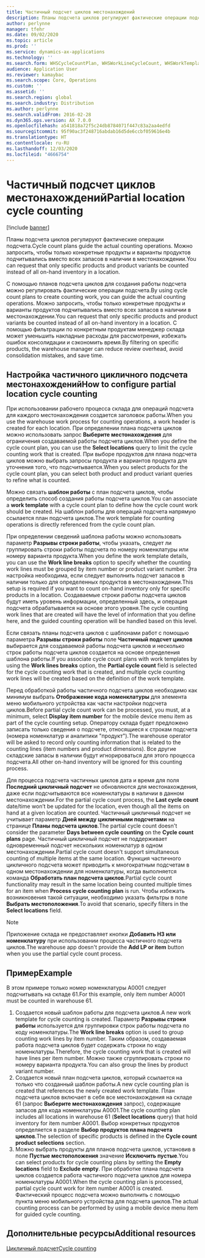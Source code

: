 ```yaml
---
title: Частичный подсчет циклов местонахождений
description: Планы подсчета циклов регулируют фактические операции подсчета. Можно запросить, чтобы только конкретные продукты и варианты продуктов подчитывались вместо всех запасов в наличии в местонахождении.
author: perlynne
manager: tfehr
ms.date: 09/02/2020
ms.topic: article
ms.prod: ''
ms.service: dynamics-ax-applications
ms.technology: ''
ms.search.form: WHSCycleCountPlan, WHSWorkLineCycleCount, WHSWorkTemplateLineGroup, WHSWorkTemplateTable, WHSRFMenuItemCycleCount, WHSCycleCountPlanListPage
audience: Application User
ms.reviewer: kamaybac
ms.search.scope: Core, Operations
ms.custom: ''
ms.assetid: ''
ms.search.region: global
ms.search.industry: Distribution
ms.author: perlynne
ms.search.validFrom: 2016-02-28
ms.dyn365.ops.version: AX 7.0.0
ms.openlocfilehash: a541818a72f5c24db8784071f447c83a2aa4edfd
ms.sourcegitcommit: 95f90ac3f248716abdab16d5de6ccbf059616e4b
ms.translationtype: HT
ms.contentlocale: ru-RU
ms.lasthandoff: 12/03/2020
ms.locfileid: "4666754"
---
```

# <a name="partial-location-cycle-counting"></a><span data-ttu-id="38394-104">Частичный подсчет циклов местонахождений</span><span class="sxs-lookup"><span data-stu-id="38394-104">Partial location cycle counting</span></span>

[!include [banner](../includes/banner.md)]

<span data-ttu-id="38394-105">Планы подсчета циклов регулируют фактические операции подсчета.</span><span class="sxs-lookup"><span data-stu-id="38394-105">Cycle count plans guide the actual counting operations.</span></span> <span data-ttu-id="38394-106">Можно запросить, чтобы только конкретные продукты и варианты продуктов подчитывались вместо всех запасов в наличии в местонахождении.</span><span class="sxs-lookup"><span data-stu-id="38394-106">You can request that only specific products and product variants be counted instead of all on-hand inventory in a location.</span></span>

<span data-ttu-id="38394-107">С помощью планов подсчета циклов для создания работы подсчета можно регулировать фактические операции подсчета.</span><span class="sxs-lookup"><span data-stu-id="38394-107">By using cycle count plans to create counting work, you can guide the actual counting operations.</span></span> <span data-ttu-id="38394-108">Можно запросить, чтобы только конкретные продукты и варианты продуктов подчитывались вместо всех запасов в наличии в местонахождении.</span><span class="sxs-lookup"><span data-stu-id="38394-108">You can request that only specific products and product variants be counted instead of all on-hand inventory in a location.</span></span> <span data-ttu-id="38394-109">С помощью фильтрации по конкретным продуктам менеджер склада может уменьшить накладные расходы для рассмотрения, избежать ошибок консолидации и сэкономить время.</span><span class="sxs-lookup"><span data-stu-id="38394-109">By filtering on specific products, the warehouse manager can reduce review overhead, avoid consolidation mistakes, and save time.</span></span>

## <a name="how-to-configure-partial-location-cycle-counting"></a><span data-ttu-id="38394-110">Настройка частичного цикличного подсчета местонахождений</span><span class="sxs-lookup"><span data-stu-id="38394-110">How to configure partial location cycle counting</span></span>

<span data-ttu-id="38394-111">При использовании рабочего процесса склада для операций подсчета для каждого местонахождения создается заголовок работы.</span><span class="sxs-lookup"><span data-stu-id="38394-111">When you use the warehouse work process for counting operations, a work header is created for each location.</span></span> <span data-ttu-id="38394-112">При определении плана подсчета циклов можно использовать запрос **Выберите местонахождения** для ограничения создаваемой работы подсчета циклов.</span><span class="sxs-lookup"><span data-stu-id="38394-112">When you define the cycle count plan, you can use the **Select locations** query to limit the cycle counting work that is created.</span></span> <span data-ttu-id="38394-113">При выборе продуктов для плана подсчета циклов можно выбрать запросы продукта и вариантов продукта для уточнения того, что подсчитывается.</span><span class="sxs-lookup"><span data-stu-id="38394-113">When you select products for the cycle count plan, you can select both product and product variant queries to refine what is counted.</span></span>

<span data-ttu-id="38394-114">Можно связать **шаблон работы** с план подсчета циклов, чтобы определить способ создания работы подсчета циклов.</span><span class="sxs-lookup"><span data-stu-id="38394-114">You can associate a **work template** with a cycle count plan to define how the cycle count work should be created.</span></span> <span data-ttu-id="38394-115">На шаблон работы для операций подсчета напрямую ссылается план подсчета циклов.</span><span class="sxs-lookup"><span data-stu-id="38394-115">The work template for counting operations is directly referenced from the cycle count plan.</span></span>

<span data-ttu-id="38394-116">При определении сведений шаблона работы можно использовать параметр **Разрывы строки работы**, чтобы указать, следует ли группировать строки работы подсчета по номеру номенклатуры или номеру варианта продукта.</span><span class="sxs-lookup"><span data-stu-id="38394-116">When you define the work template details, you can use the **Work line breaks** option to specify whether the counting work lines must be grouped by item number or product variant number.</span></span> <span data-ttu-id="38394-117">Эта настройка необходима, если следует выполнить подсчет запасов в наличии только для определенных продуктов в местонахождении.</span><span class="sxs-lookup"><span data-stu-id="38394-117">This setup is required if you want to count on-hand inventory only for specific products in a location.</span></span> <span data-ttu-id="38394-118">Создаваемые строки работы подсчета циклов будут иметь уровень информации, определенный здесь, и операция подсчета обрабатывается на основе этого уровня.</span><span class="sxs-lookup"><span data-stu-id="38394-118">The cycle counting work lines that are created will have the level of information that you define here, and the guided counting operation will be handled based on this level.</span></span>

<span data-ttu-id="38394-119">Если связать планы подсчета циклов с шаблонами работ с помощью параметра **Разрывы строки работы** поле **Частичный подсчет циклов** выбирается для создаваемой работы подсчета циклов и несколько строк работы подсчета циклов создается на основе определения шаблона работы.</span><span class="sxs-lookup"><span data-stu-id="38394-119">If you associate cycle count plans with work templates by using the **Work lines breaks** option, the **Partial cycle count** field is selected for the cycle counting work that is created, and multiple cycle counting work lines will be created based on the definition of the work template.</span></span>

<span data-ttu-id="38394-120">Перед обработкой работы частичного подсчета циклов необходимо как минимум выбрать **Отображение кода номенклатуры** для элемента меню мобильного устройства как части настройки подсчета циклов.</span><span class="sxs-lookup"><span data-stu-id="38394-120">Before partial cycle count work can be processed, you must, at a minimum, select **Display item number** for the mobile device menu item as part of the cycle counting setup.</span></span> <span data-ttu-id="38394-121">Оператору склада будет предложено записать только сведения о подсчете, относящиеся к строкам подсчета (номера номенклатур и аналитики "продукт").</span><span class="sxs-lookup"><span data-stu-id="38394-121">The warehouse operator will be asked to record only counting information that is related to the counting lines (item numbers and product dimensions).</span></span> <span data-ttu-id="38394-122">Все другие складские запасы в наличии будут игнорироваться для этого процесса подсчета.</span><span class="sxs-lookup"><span data-stu-id="38394-122">All other on-hand inventory will be ignored for this counting process.</span></span>

<span data-ttu-id="38394-123">Для процесса подсчета частичных циклов дата и время для поля **Последний цикличный подсчет** не обновляются для местонахождения, даже если подсчитываются все номенклатуры в наличии в данном местонахождении.</span><span class="sxs-lookup"><span data-stu-id="38394-123">For the partial cycle count process, the **Last cycle count** date/time won’t be updated for the location, even though all the items on hand at a given location are counted.</span></span> <span data-ttu-id="38394-124">Частичный цикличный подсчет не учитывает параметр **Дней между цикличными подсчетами** на странице **Планы подсчета циклов**.</span><span class="sxs-lookup"><span data-stu-id="38394-124">The partial cycle count doesn't consider the parameter **Days between cycle counting** on  the **Cycle count plans** page.</span></span> <span data-ttu-id="38394-125">Частичный цикличный подсчет не поддерживает одновременный подсчет нескольких номенклатур в одном местонахождении.</span><span class="sxs-lookup"><span data-stu-id="38394-125">Partial cycle count doesn't support simultaneous counting of multiple items at the same location.</span></span> <span data-ttu-id="38394-126">Функция частичного цикличного подсчета может приводить к многократным подсчетам в одном местонахождении для номенклатуры, когда выполняется команда **Обработать план подсчета циклов**.</span><span class="sxs-lookup"><span data-stu-id="38394-126">Partial cycle count functionality may result in the same location being counted multiple times for an item when **Process cycle counting plan** is run.</span></span> <span data-ttu-id="38394-127">Чтобы избежать возникновения такой ситуации, необходимо указать фильтры в поле **Выбрать местоположения**.</span><span class="sxs-lookup"><span data-stu-id="38394-127">To avoid that scenario, specify filters in the **Select locations** field.</span></span>

> [!NOTE]
> <span data-ttu-id="38394-128">Приложение склада не предоставляет кнопки **Добавить НЗ или номенклатуру** при использовании процесса частичного подсчета циклов.</span><span class="sxs-lookup"><span data-stu-id="38394-128">The warehouse app doesn't provide the **Add LP or item** button when you use the partial cycle count process.</span></span>

## <a name="example"></a><span data-ttu-id="38394-129">Пример</span><span class="sxs-lookup"><span data-stu-id="38394-129">Example</span></span>

<span data-ttu-id="38394-130">В этом примере только номер номенклатуры A0001 следует подсчитывать на складе 61.</span><span class="sxs-lookup"><span data-stu-id="38394-130">For this example, only item number A0001 must be counted in warehouse 61.</span></span>

1. <span data-ttu-id="38394-131">Создается новый шаблон работы для подсчета циклов.</span><span class="sxs-lookup"><span data-stu-id="38394-131">A new work template for cycle counting is created.</span></span> <span data-ttu-id="38394-132">Параметр **Разрывы строки работы** используется для группировки строк работы подсчета по коду номенклатуры.</span><span class="sxs-lookup"><span data-stu-id="38394-132">The **Work line breaks** option is used to group counting work lines by item number.</span></span> <span data-ttu-id="38394-133">Таким образом, создаваемая работа подсчета циклов будет содержать строки по коду номенклатуры.</span><span class="sxs-lookup"><span data-stu-id="38394-133">Therefore, the cycle counting work that is created will have lines per item number.</span></span> <span data-ttu-id="38394-134">Можно также сгруппировать строки по номеру варианта продукта.</span><span class="sxs-lookup"><span data-stu-id="38394-134">You can also group the lines by product variant number.</span></span>
1. <span data-ttu-id="38394-135">Создается новый план подсчета циклов, который ссылается на только что созданный шаблон работы.</span><span class="sxs-lookup"><span data-stu-id="38394-135">A new cycle counting plan is created that references the newly created work template.</span></span> <span data-ttu-id="38394-136">План подсчета циклов включает в себя все местонахождения на складе 61 (запрос **Выберите местонахождения** запрос), содержащие запасов для кода номенклатуры A0001.</span><span class="sxs-lookup"><span data-stu-id="38394-136">The cycle counting plan includes all locations in warehouse 61 (**Select locations** query) that hold inventory for item number A0001.</span></span> <span data-ttu-id="38394-137">Выбор конкретных продуктов определяется в разделе **Выбор продуктов плана подсчета циклов**.</span><span class="sxs-lookup"><span data-stu-id="38394-137">The selection of specific products is defined in the **Cycle count product selections** section.</span></span>
1. <span data-ttu-id="38394-138">Можно выбрать продукты для планов подсчета циклов, установив в поле **Пустые местоположения** значение **Исключить пустые**.</span><span class="sxs-lookup"><span data-stu-id="38394-138">You can select products for cycle counting plans by setting the **Empty locations** field to **Exclude empty**.</span></span> <span data-ttu-id="38394-139">При обработке плана подсчета циклов создается работа частичного подсчета циклов для номера номенклатуры A0001.</span><span class="sxs-lookup"><span data-stu-id="38394-139">When the cycle counting plan is processed, partial cycle count work for item number A0001 is created.</span></span> <span data-ttu-id="38394-140">Фактический процесс подсчета можно выполнить с помощью пункта меню мобильного устройства для подсчета циклов.</span><span class="sxs-lookup"><span data-stu-id="38394-140">The actual counting process can be performed by using a mobile device menu item for guided cycle counting.</span></span>

## <a name="additional-resources"></a><span data-ttu-id="38394-141">Дополнительные ресурсы</span><span class="sxs-lookup"><span data-stu-id="38394-141">Additional resources</span></span>

[<span data-ttu-id="38394-142">Цикличный подсчет</span><span class="sxs-lookup"><span data-stu-id="38394-142">Cycle counting</span></span>](cycle-counting.md)
